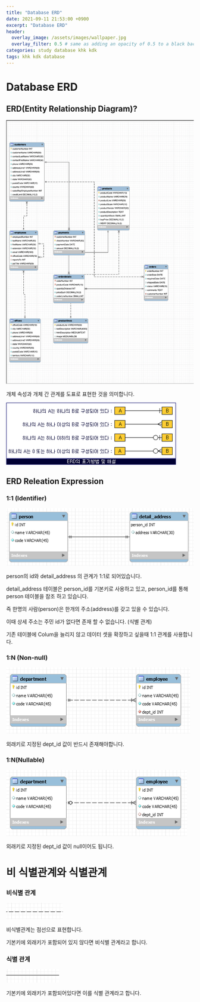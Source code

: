 ```yaml
---
title: "Database ERD"
date: 2021-09-11 21:53:00 +0900
excerpt: "Database ERD"
header:
  overlay_image: /assets/images/wallpaper.jpg
  overlay_filter: 0.5 # same as adding an opacity of 0.5 to a black background
categories: study database khk kdk
tags: khk kdk database
---
```

Database ERD
=============

## ERD(Entity Relationship Diagram)?


![classic erd](/assets/images/classic_erd_model.png)

개체 속성과 개체 간 관계를 도표로 표현한 것을 의미합니다.

![erd](/assets/images/erd.gif)

## ERD Releation Expression

### 1:1 (Identifier)

![1_1](/assets/images/1_1_erd.png)

person의 id와 detail_address 의 관계가 1:1로 되어있습니다.

detail_address 테이블은 person_id를 기본키로 사용하고 있고, person_id를 통해 person 테이블을 참조 하고 있습니다. 

즉 한명의 사람(person)은 한개의 주소(address)를 갖고 있을 수 있습니다.

이때 상세 주소는 주민 id가 없다면 존재 할 수 없습니다. (식별 관계)

기존 테이블에 Colum을 늘리지 않고 데이터 셋을 확장하고 싶을때 1:1 관계를 사용합니다.

### 1:N (Non-null)

![1_N](/assets/images/1_N_erd.png)

외래키로 지정된 dept_id 값이 반드시 존재해야합니다.

### 1:N(Nullable)

![1_N](/assets/images/1_N_nullable_erd.png)

외래키로 지정된 dept_id 값이 null이어도 됩니다.

# 비 식별관계와 식별관계

### 비식별 관계

![non-identifier](/assets/images/erd_non_identifier.png)

비식별관계는 점선으로 표현합니다.

기본키에 외래키가 포함되어 있지 않다면 비식별 관계라고 합니다.

### 식별 관계

![identifier](/assets/images/erd_identifier.png)

기본키에 외래키가 포함되어있다면 이를 식별 관계라고 합니다. 